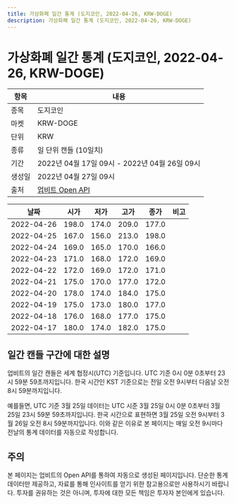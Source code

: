 ```yaml
---
title: 가상화폐 일간 통계 (도지코인, 2022-04-26, KRW-DOGE)
description: 가상화폐 일간 통계 (도지코인, 2022-04-26, KRW-DOGE)
---
```



가상화폐 일간 통계 (도지코인, 2022-04-26, KRW-DOGE)
===

|항목|내용|
|--|--|
|종목|도지코인|
|마켓|KRW-DOGE|
|단위|KRW|
|종류|일 단위 캔들 (10일치)|
|기간|2022년 04월 17일 09시 - 2022년 04월 26일 09시|
|생성일|2022년 04월 27일 09시|
|출처|[업비트 Open API](https://docs.upbit.com)|


|날짜|시가|저가|고가|종가|비고|
|--|--|--|--|--|--|
|2022-04-26|198.0|174.0|209.0|177.0|    |
|2022-04-25|167.0|156.0|213.0|198.0|    |
|2022-04-24|169.0|165.0|170.0|166.0|    |
|2022-04-23|171.0|168.0|172.0|169.0|    |
|2022-04-22|172.0|169.0|172.0|171.0|    |
|2022-04-21|175.0|170.0|177.0|172.0|    |
|2022-04-20|178.0|174.0|184.0|175.0|    |
|2022-04-19|175.0|173.0|180.0|177.0|    |
|2022-04-18|176.0|168.0|177.0|175.0|    |
|2022-04-17|180.0|174.0|182.0|175.0|    |


일간 캔들 구간에 대한 설명
---


업비트의 일간 캔들은 세계 협정시(UTC) 기준입니다. 
UTC 기준 0시 0분 0초부터 23시 59분 59초까지입니다. 
한국 시간인 KST 기준으로는 전일 오전 9시부터 다음날 오전 8시 59분까지입니다. 


예를들면, UTC 기준 3월 25일 데이터는 UTC 시준 3월 25일 0시 0분 0초부터 3월 25일 23시 59분 59초까지입니다. 
한국 시간으로 표현하면 3월 25일 오전 9시부터 3월 26일 오전 8시 59분까지입니다. 
이와 같은 이유로 본 페이지는 매일 오전 9시마다 전날의 통계 데이터를 자동으로 작성합니다. 


주의
---


본 페이지는 업비트의 Open API를 통하여 자동으로 생성된 페이지입니다. 
단순한 통계 데이터만 제공하고, 자료를 통해 인사이트를 얻기 위한 참고용으로만 사용하시기 바랍니다. 
투자를 권유하는 것은 아니며, 투자에 대한 모든 책임은 투자자 본인에게 있습니다. 
